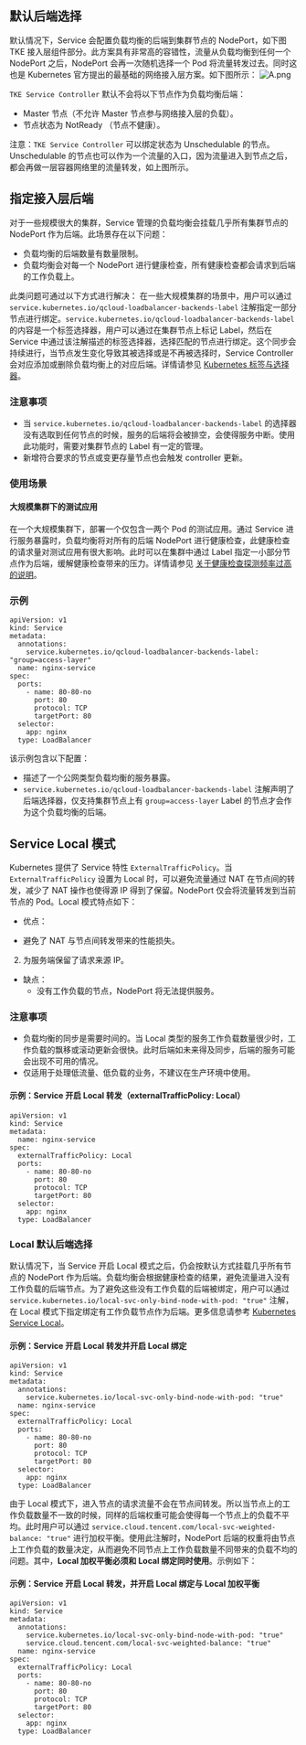 
## 默认后端选择

默认情况下，Service 会配置负载均衡的后端到集群节点的 NodePort，如下图 TKE 接入层组件部分。此方案具有非常高的容错性，流量从负载均衡到任何一个 NodePort 之后，NodePort 会再一次随机选择一个 Pod 将流量转发过去。同时这也是 Kubernetes 官方提出的最基础的网络接入层方案。如下图所示：
![A.png](https://main.qcloudimg.com/raw/958fdb435750a042ac745ad4871e0a55.png)

`TKE Service Controller` 默认不会将以下节点作为负载均衡后端：
- Master 节点（不允许 Master 节点参与网络接入层的负载）。
- 节点状态为 NotReady （节点不健康）。

注意：`TKE Service Controller` 可以绑定状态为 Unschedulable 的节点。Unschedulable 的节点也可以作为一个流量的入口，因为流量进入到节点之后，都会再做一层容器网络里的流量转发，如上图所示。


## 指定接入层后端
对于一些规模很大的集群，Service 管理的负载均衡会挂载几乎所有集群节点的 NodePort 作为后端。此场景存在以下问题：
- 负载均衡的后端数量有数量限制。
- 负载均衡会对每一个 NodePort 进行健康检查，所有健康检查都会请求到后端的工作负载上。

此类问题可通过以下方式进行解决：
在一些大规模集群的场景中，用户可以通过 `service.kubernetes.io/qcloud-loadbalancer-backends-label` 注解指定一部分节点进行绑定。`service.kubernetes.io/qcloud-loadbalancer-backends-label` 的内容是一个标签选择器，用户可以通过在集群节点上标记 Label，然后在 Service 中通过该注解描述的标签选择器，选择匹配的节点进行绑定。这个同步会持续进行，当节点发生变化导致其被选择或是不再被选择时，Service Controller 会对应添加或删除负载均衡上的对应后端。详情请参见 [Kubernetes 标签与选择器](https://kubernetes.io/zh/docs/concepts/overview/working-with-objects/labels/)。

### 注意事项
- 当 `service.kubernetes.io/qcloud-loadbalancer-backends-label` 的选择器没有选取到任何节点的时候，服务的后端将会被排空，会使得服务中断。使用此功能时，需要对集群节点的 Label 有一定的管理。
- 新增符合要求的节点或变更存量节点也会触发 controller 更新。


### 使用场景 
#### 大规模集群下的测试应用
在一个大规模集群下，部署一个仅包含一两个 Pod 的测试应用。通过 Service 进行服务暴露时，负载均衡将对所有的后端 NodePort 进行健康检查，此健康检查的请求量对测试应用有很大影响。此时可以在集群中通过 Label 指定一小部分节点作为后端，缓解健康检查带来的压力。详情请参见 [关于健康检查探测频率过高的说明](https://cloud.tencent.com/document/product/214/3394#.E5.81.A5.E5.BA.B7.E6.A3.80.E6.9F.A5.E6.8E.A2.E6.B5.8B.E9.A2.91.E7.8E.87.E8.BF.87.E9.AB.98)。

### 示例
```
apiVersion: v1
kind: Service
metadata:
  annotations:
    service.kubernetes.io/qcloud-loadbalancer-backends-label: "group=access-layer"
  name: nginx-service
spec:
  ports:
    - name: 80-80-no
      port: 80
      protocol: TCP
      targetPort: 80
  selector:
    app: nginx
  type: LoadBalancer
```
该示例包含以下配置：
- 描述了一个公网类型负载均衡的服务暴露。
- `service.kubernetes.io/qcloud-loadbalancer-backends-label` 注解声明了后端选择器，仅支持集群节点上有 `group=access-layer` Label 的节点才会作为这个负载均衡的后端。




## Service Local 模式
Kubernetes 提供了 Service 特性 `ExternalTrafficPolicy`。当 `ExternalTrafficPolicy` 设置为 Local 时，可以避免流量通过 NAT 在节点间的转发，减少了 NAT 操作也使得源 IP 得到了保留。NodePort 仅会将流量转发到当前节点的 Pod。Local 模式特点如下：
* 优点：
 - 避免了 NAT 与节点间转发带来的性能损失。
  2. 为服务端保留了请求来源 IP。
* 缺点：
  - 没有工作负载的节点，NodePort 将无法提供服务。

### 注意事项
- 负载均衡的同步是需要时间的。当 Local 类型的服务工作负载数量很少时，工作负载的飘移或滚动更新会很快。此时后端如未来得及同步，后端的服务可能会出现不可用的情况。
- 仅适用于处理低流量、低负载的业务，不建议在生产环境中使用。


#### 示例：Service 开启 Local 转发（externalTrafficPolicy: Local）
```
apiVersion: v1
kind: Service
metadata:
  name: nginx-service
spec:
  externalTrafficPolicy: Local
  ports:
    - name: 80-80-no
      port: 80
      protocol: TCP
      targetPort: 80
  selector:
    app: nginx
  type: LoadBalancer
```


### Local 默认后端选择
默认情况下，当 Service 开启 Local 模式之后，仍会按默认方式挂载几乎所有节点的 NodePort 作为后端。负载均衡会根据健康检查的结果，避免流量进入没有工作负载的后端节点。为了避免这些没有工作负载的后端被绑定，用户可以通过 `service.kubernetes.io/local-svc-only-bind-node-with-pod: "true"` 注解，在 Local 模式下指定绑定有工作负载节点作为后端。更多信息请参考 [Kubernetes Service Local](https://kubernetes.io/zh/docs/tutorials/services/source-ip/)。

#### 示例：Service 开启 Local 转发并开启 Local 绑定
```
apiVersion: v1
kind: Service
metadata:
  annotations:
    service.kubernetes.io/local-svc-only-bind-node-with-pod: "true"
  name: nginx-service
spec:
  externalTrafficPolicy: Local
  ports:
    - name: 80-80-no
      port: 80
      protocol: TCP
      targetPort: 80
  selector:
    app: nginx
  type: LoadBalancer
```

由于 Local 模式下，进入节点的请求流量不会在节点间转发。所以当节点上的工作负载数量不一致的时候，同样的后端权重可能会使得每一个节点上的负载不平均。此时用户可以通过 `service.cloud.tencent.com/local-svc-weighted-balance: "true"` 进行加权平衡。使用此注解时，NodePort 后端的权重将由节点上工作负载的数量决定，从而避免不同节点上工作负载数量不同带来的负载不均的问题。其中，**Local 加权平衡必须和 Local 绑定同时使用**。示例如下：

#### 示例：Service 开启 Local 转发，并开启 Local 绑定与 Local 加权平衡
```
apiVersion: v1
kind: Service
metadata:
  annotations:
    service.kubernetes.io/local-svc-only-bind-node-with-pod: "true"
    service.cloud.tencent.com/local-svc-weighted-balance: "true"
  name: nginx-service
spec:
  externalTrafficPolicy: Local
  ports:
    - name: 80-80-no
      port: 80
      protocol: TCP
      targetPort: 80
  selector:
    app: nginx
  type: LoadBalancer
```



